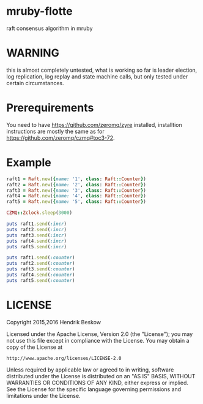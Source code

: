 # mruby-flotte
raft consensus algorithm in mruby

WARNING
=======
this is almost completely untested, what is working so far is leader election, log replication, log replay and state machine calls, but only tested under certain circumstances.

Prerequirements
===============
You need to have https://github.com/zeromq/zyre installed, installtion instructions are mostly the same as for https://github.com/zeromq/czmq#toc3-72.

Example
=======

```ruby
raft1 = Raft.new({name: '1', class: Raft::Counter})
raft2 = Raft.new({name: '2', class: Raft::Counter})
raft3 = Raft.new({name: '3', class: Raft::Counter})
raft4 = Raft.new({name: '4', class: Raft::Counter})
raft5 = Raft.new({name: '5', class: Raft::Counter})

CZMQ::Zclock.sleep(3000)

puts raft1.send(:incr)
puts raft2.send(:incr)
puts raft3.send(:incr)
puts raft4.send(:incr)
puts raft5.send(:incr)

puts raft1.send(:counter)
puts raft2.send(:counter)
puts raft3.send(:counter)
puts raft4.send(:counter)
puts raft5.send(:counter)

```

LICENSE
=======
Copyright 2015,2016 Hendrik Beskow

Licensed under the Apache License, Version 2.0 (the "License");
you may not use this file except in compliance with the License.
You may obtain a copy of the License at

    http://www.apache.org/licenses/LICENSE-2.0

Unless required by applicable law or agreed to in writing, software
distributed under the License is distributed on an "AS IS" BASIS,
WITHOUT WARRANTIES OR CONDITIONS OF ANY KIND, either express or implied.
See the License for the specific language governing permissions and
limitations under the License.
